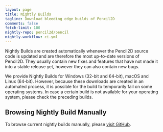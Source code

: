 ```yaml
---
layout: page
title: Nightly Builds
tagline: Download bleeding edge builds of Pencil2D
comments: false
fetch-limit: 100
nightly-repo: pencil2d/pencil
nightly-workflow: ci.yml
---
```


Nightly Builds are created automatically whenever the Pencil2D source code is updated and are therefore the most
up-to-date versions of Pencil2D. They usually contain new fixes and features that have not made it into a stable release
yet, however they can also contain new bugs.

We provide Nightly Builds for Windows (32-bit and 64-bit), macOS and Linux (64-bit). However, because these downloads
are created in an automated process, it is possible for the build to temporarily fail on some operating systems. In case
a certain build is not available for your operating system, please check the preceding builds.

<style>
#nightly-builds > li {
  padding: .5em;
}
#nightly-builds > li::marker {
  content: "(" attr(value) ") ";
  color: #bbbbbb;
}
#nightly-builds > li:first-child {
  background-color: #f3f6fa;
}
#nightly-builds summary {
  cursor: pointer;
  display: list-item;
  width: 100%;
}

#nightly-builds details:not([open]) summary {
  white-space: nowrap;
  overflow: hidden;
  text-overflow: ellipsis;
}

#nightly-builds ul {
  padding-left: 2em;
}
#nightly-builds ul li {
  margin-top: .5em;
}
</style>

<noscript id="build-dirs">
<h2>Browsing Nightly Build Manually</h2>
<p>To browse current nightly builds manually, please <a href="https://github.com/{{page.nightly-repo}}/actions/workflows/{{page.nightly-workflow}}?query=branch%3Amaster">visit GitHub</a>.</p>
</noscript>

<ol id="nightly-builds"></ol>

<script src="nightly_fetch.js"></script>
<script>
  "use strict";
  (function() {
    let hasFallenBack = false;
    function displayFallback() {
      if (hasFallenBack) return;

      const nightlyLoading = document.getElementById("nightly-loading");
      nightlyLoading.style.display = "none";
      const buildDirs = document.createElement("div");
      buildDirs.innerHTML = document.getElementById("build-dirs").innerHTML;
      nightlyLoading.parentNode.append(buildDirs);
      hasFallenBack = true;
    }

    function showError(message) {
      displayFallback();
      const nightlyLoading = document.getElementById("nightly-loading");
      const errorMessage = document.createElement("blockquote");
      errorMessage.textContent = message;
      nightlyLoading.parentNode.insertBefore(errorMessage, nightlyLoading.nextSibling);
    }

    function showWarning(message) {
      displayFallback();
      const nightlyLoading = document.getElementById("nightly-loading");
      const warningMessage = document.createElement("blockquote");
      warningMessage.textContent = message;
      nightlyLoading.parentNode.insertBefore(warningMessage, nightlyLoading.nextSibling);
    }

    // Add loading message
    {
      const nightlyBuilds = document.getElementById("nightly-builds");
      const nightlyLoading = document.createElement("blockquote");
      nightlyLoading.id = "nightly-loading";
      nightlyLoading.appendChild(document.createTextNode("Loading\u2026"));
      nightlyBuilds.parentNode.insertBefore(nightlyLoading, nightlyBuilds);
    }

    const fetcher = new NightlyBuildFetcher(null, {{page.fetch-limit}});
    fetcher.addGithubActionsRunsResource("{{page.nightly-repo}}", "{{page.nightly-workflow}}", "runs");
    fetcher.addGithubActionsArtifactsResource("{{page.nightly-repo}}", "{{page.nightly-workflow}}", "artifacts");

    fetcher.fetchAll().then(fetch_results => {
      if (Object.keys(fetch_results).length <= 1) {
        showError("There was an error automatically retrieving the nightly build data.");
        return;
      }
      if ("runs" in fetch_results) {
        const aggregatedData = {};

        // Collect all the per-OS download links for each run
        if (!("artifacts" in fetch_results)) {
          showError("There was an error automatically retrieving the nightly build data.");
          return;
        }
        const folder = fetch_results.artifacts;

        for (let file of folder.artifacts) {
          const match = file.name.match(/^pencil2d-(\w+)-(\d+)-\d{4}-\d{2}-\d{2}(\.zip|\.AppImage)?$/);
          if (match === null || file.expired) {
            // File name didn't match, don't know what to do with it
            continue;
          }
          let os = match[1];
          const runNumber = match[2];
          if (runNumber in aggregatedData === false) {
            aggregatedData[runNumber] = {};
          }
          aggregatedData[runNumber][os] = `https://get.pencil2d.org/@{{page.nightly-repo|split:"/"|first}}/${file.id}`;
        }

        // Add the metadata for all the runs that we have files for
        for (let run of fetch_results["runs"].workflow_runs) {
          // Make sure to check the repo name as well - the GitHub API seems to include PRs under certain circumstances
          // even though it's not supposed to
          if (run.run_number in aggregatedData && run.head_repository.full_name === "{{page.nightly-repo}}") {
            aggregatedData[run.run_number]["commit"] = run.head_commit
            aggregatedData[run.run_number]["run_url"] = run.html_url
          }
        }

        // Let's "render" our data
        const nightlyList = document.getElementById("nightly-builds");

        const nightlyListTitle = document.createElement("h2");
        nightlyListTitle.textContent = "Nightly Build List";
        nightlyList.parentNode.insertBefore(nightlyListTitle, nightlyList);

        let detailsOpen = true;
        for (let [runNumber, data] of Object.entries(aggregatedData).sort((a, b) => Math.sign(b[0] - a[0]))) {
          if (!("commit" in data)) {
            // Skip PR builds, builds from other branches, etc.
            continue;
          }
          const buildItem = document.createElement("li");
          buildItem.value = runNumber;
          const details = document.createElement("details");
          // Open the first entry by default
          details.open = detailsOpen;
          detailsOpen = false;
          const summary = document.createElement("summary");
          // Build summary - timestamp + (linked) commit message
          const timestamp = new Date(data.commit.timestamp);
          const dateMessage = document.createElement("span")
          dateMessage.textContent = timestamp.toLocaleString("en-US", {"dateStyle": "medium"}) + " \u2013 ";
          dateMessage.title = timestamp.toLocaleString("en-US", {"dateStyle": "long", "timeStyle": "long"});
          summary.appendChild(dateMessage);
          const commitLink = document.createElement("a");
          commitLink.appendChild(document.createTextNode(data.commit.message.split("\n")[0]));
          commitLink.href = `https://github.com/{{page.nightly-repo}}/commit/${data.commit.id}`;
          summary.appendChild(commitLink);
          details.appendChild(summary);

          // Add the actual details area...
          const linkList = document.createElement("ul");

          // ...with the download links...
          const downloadList = document.createElement("li");
          let text = "Download for ";
          for (let [os, osName] of [["win64", "Windows (64-bit)"], ["win32", "Windows (32-bit)"], ["mac", "macOS"], ["linux", "Linux (64-bit)"]]) {
            if (os in data === false) {
              continue; // No download for this OS
            }

            downloadList.appendChild(document.createTextNode(text));
            text = ' \u2022 '; // bullet
            const downloadLink = document.createElement("a");
            downloadLink.appendChild(document.createTextNode(osName));
            downloadLink.href = data[os];
            downloadList.appendChild(downloadLink);
          }
          linkList.appendChild(downloadList);

          // ...and the link to the build details
          if ("run_url" in data) {
            const buildDetails = document.createElement("li");
            buildDetails.appendChild(document.createTextNode("View "));
            const detailsLink = document.createElement("a");
            detailsLink.appendChild(document.createTextNode("build details"));
            detailsLink.href = data.run_url;
            buildDetails.appendChild(detailsLink);
            linkList.appendChild(buildDetails);
          }

          details.appendChild(linkList);
          buildItem.appendChild(details);
          nightlyList.appendChild(buildItem);
        }
        // Remove the loading message
        document.getElementById("nightly-loading").remove();
      }
      else {
        showError("There was an error automatically fetching the build data.");
        return;
      }
    }).catch(error => {
      console.error(error);
      showError("There was an error automatically fetching the build data.");
    });
  })();
</script>
